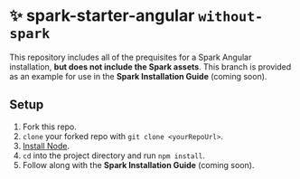 # ✨ spark-starter-angular `without-spark`
This repository includes all of the prequisites for a Spark Angular installation, **but does not include the Spark assets**. This branch is provided as an example for use in the **Spark Installation Guide** (coming soon).

## Setup

1. Fork this repo.
1. `clone` your forked repo with `git clone <yourRepoUrl>`.
1. [Install Node](https://nodejs.org/en/).
1. `cd` into the project directory and run `npm install`.
1. Follow along with the **Spark Installation Guide** (coming soon).
